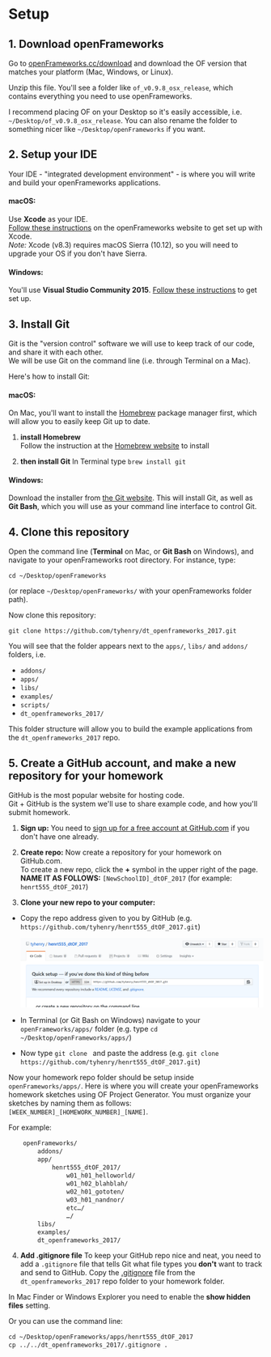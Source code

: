 # Setup


## 1. Download openFrameworks

Go to [openFrameworks.cc/download](http://openframeworks.cc/download/) and download the OF version that matches your platform (Mac, Windows, or Linux).

Unzip this file. You'll see a folder like `of_v0.9.8_osx_release`, which contains everything you need to use openFrameworks. 

I recommend placing OF on your Desktop so it's easily accessible, i.e. `~/Desktop/of_v0.9.8_osx_release`.  You can also rename the folder to something nicer like `~/Desktop/openFrameworks` if you want.


## 2. Setup your IDE

Your IDE - "integrated development environment" - is where you will write and build your openFrameworks applications.

#### macOS:
Use **Xcode** as your IDE.  
[Follow these instructions](http://openframeworks.cc/setup/xcode/) on the openFrameworks website to get set up with Xcode.  
_Note:_ Xcode (v8.3) requires macOS Sierra (10.12), so you will need to upgrade your OS if you don't have Sierra.

#### Windows:
You'll use **Visual Studio Community 2015**.  [Follow these instructions](http://openframeworks.cc/setup/vs/) to get set up.


## 3. Install Git

Git is the "version control" software we will use to keep track of our code, and share it with each other.  
We will be use Git on the command line (i.e. through Terminal on a Mac).

Here's how to install Git:

#### macOS:

On Mac, you'll want to install the [Homebrew](http://brew.sh/) package manager first, which will allow you to easily keep Git up to date.

1. **install Homebrew**  
    Follow the instruction at the [Homebrew website](https://brew.sh/) to install

2. **then install Git**
	In Terminal type `brew install git`

#### Windows:

Download the installer from [the Git website](https://git-scm.com/download/win).  This will install Git, as well as __Git Bash__, which you will use as your command line interface to control Git.


## 4. Clone this repository

Open the command line (__Terminal__ on Mac, or __Git Bash__ on Windows), and navigate to your openFrameworks root directory. For instance, type:

	cd ~/Desktop/openFrameworks
	
(or replace `~/Desktop/openFrameworks/` with your openFrameworks folder path).

Now clone this repository:

	git clone https://github.com/tyhenry/dt_openframeworks_2017.git

You will see that the folder appears next to the `apps/`, `libs/` and `addons/` folders, i.e.

* ```addons/```
* ```apps/```
* ```libs/```
* ```examples/```
* ```scripts/```
* ```dt_openframeworks_2017/```

This folder structure will allow you to build the example applications from the `dt_openframeworks_2017` repo.


## 5. Create a GitHub account, and make a new repository for your homework

GitHub is the most popular website for hosting code.  
Git + GitHub is the system we'll use to share example code, and how you'll submit homework.

1. **Sign up:** 
   You need to [sign up for a free account at GitHub.com](https://github.com/join) if you don't have one already.

2. **Create repo:** 
   Now create a repository for your homework on GitHub.com.  
   To create a new repo, click the **+** symbol in the upper right of the page.  
   **NAME IT AS FOLLOWS:** `[NewSchoolID]_dtOF_2017` (for example: `henrt555_dtOF_2017`)

3. **Clone your new repo to your computer:**  
  - Copy the repo address given to you by GitHub (e.g. `https://github.com/tyhenry/henrt555_dtOF_2017.git`) 

    ![clone repo screenshot](github_clone_link.png) 

  - In Terminal (or Git Bash on Windows) navigate to your `openFrameworks/apps/` folder (e.g. type `cd ~/Desktop/openFrameworks/apps/`) 

  - Now type `git clone ` and paste the address (e.g. `git clone https://github.com/tyhenry/henrt555_dtOF_2017.git`)

  Now your homework repo folder should be setup inside `openFrameworks/apps/`. 
  Here is where you will create your openFrameworks homework sketches using OF Project Generator. 
  You must organize your sketches by naming them as follows: ```[WEEK_NUMBER]_[HOMEWORK_NUMBER]_[NAME]```. 

  For example:

```
	openFrameworks/
		addons/
		app/
			henrt555_dtOF_2017/
				w01_h01_helloworld/
				w01_h02_blahblah/
				w02_h01_gototen/ 
				w03_h01_nandnor/ 
				etc…/
				…/
		libs/
		examples/
		dt_openframeworks_2017/
```


4. **Add .gitignore file**
  To keep your GitHub repo nice and neat, you need to add a `.gitignore` file that tells Git what file types you __don't__ want to track and send to GitHub. 
  Copy the [.gitignore](../.gitignore) file from the `dt_openframeworks_2017` repo folder to your homework folder. 

  In Mac Finder or Windows Explorer you need to enable the **show hidden files** setting. 

  Or you can use the command line:  

```shell
cd ~/Desktop/openFrameworks/apps/henrt555_dtOF_2017 
cp ../../dt_openframeworks_2017/.gitignore .
```

